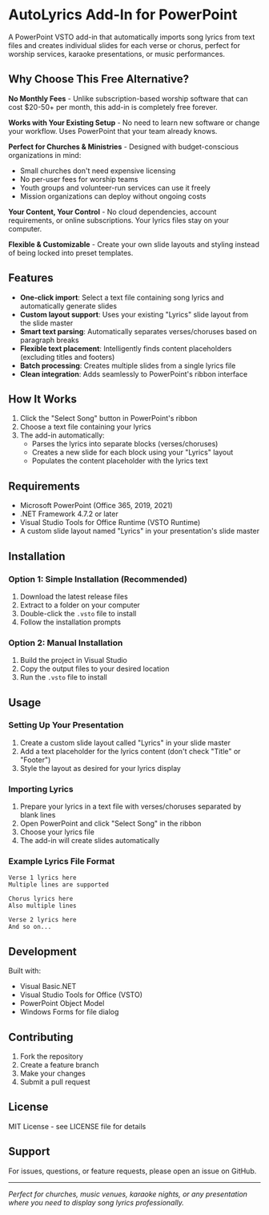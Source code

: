 # AutoLyrics Add-In for PowerPoint

A PowerPoint VSTO add-in that automatically imports song lyrics from text files and creates individual slides for each verse or chorus, perfect for worship services, karaoke presentations, or music performances.

## Why Choose This Free Alternative?

**No Monthly Fees** - Unlike subscription-based worship software that can cost $20-50+ per month, this add-in is completely free forever.

**Works with Your Existing Setup** - No need to learn new software or change your workflow. Uses PowerPoint that your team already knows.

**Perfect for Churches & Ministries** - Designed with budget-conscious organizations in mind:
- Small churches don't need expensive licensing
- No per-user fees for worship teams
- Youth groups and volunteer-run services can use it freely
- Mission organizations can deploy without ongoing costs

**Your Content, Your Control** - No cloud dependencies, account requirements, or online subscriptions. Your lyrics files stay on your computer.

**Flexible & Customizable** - Create your own slide layouts and styling instead of being locked into preset templates.

## Features

- **One-click import**: Select a text file containing song lyrics and automatically generate slides
- **Custom layout support**: Uses your existing "Lyrics" slide layout from the slide master
- **Smart text parsing**: Automatically separates verses/choruses based on paragraph breaks
- **Flexible text placement**: Intelligently finds content placeholders (excluding titles and footers)
- **Batch processing**: Creates multiple slides from a single lyrics file
- **Clean integration**: Adds seamlessly to PowerPoint's ribbon interface

## How It Works

1. Click the "Select Song" button in PowerPoint's ribbon
2. Choose a text file containing your lyrics
3. The add-in automatically:
   - Parses the lyrics into separate blocks (verses/choruses)
   - Creates a new slide for each block using your "Lyrics" layout
   - Populates the content placeholder with the lyrics text

## Requirements

- Microsoft PowerPoint (Office 365, 2019, 2021)
- .NET Framework 4.7.2 or later
- Visual Studio Tools for Office Runtime (VSTO Runtime)
- A custom slide layout named "Lyrics" in your presentation's slide master

## Installation

### Option 1: Simple Installation (Recommended)
1. Download the latest release files
2. Extract to a folder on your computer
3. Double-click the `.vsto` file to install
4. Follow the installation prompts

### Option 2: Manual Installation
1. Build the project in Visual Studio
2. Copy the output files to your desired location
3. Run the `.vsto` file to install

## Usage

### Setting Up Your Presentation
1. Create a custom slide layout called "Lyrics" in your slide master
2. Add a text placeholder for the lyrics content (don't check "Title" or "Footer")
3. Style the layout as desired for your lyrics display

### Importing Lyrics
1. Prepare your lyrics in a text file with verses/choruses separated by blank lines
2. Open PowerPoint and click "Select Song" in the ribbon
3. Choose your lyrics file
4. The add-in will create slides automatically

### Example Lyrics File Format
```
Verse 1 lyrics here
Multiple lines are supported

Chorus lyrics here
Also multiple lines

Verse 2 lyrics here
And so on...
```

## Development

Built with:
- Visual Basic.NET
- Visual Studio Tools for Office (VSTO)
- PowerPoint Object Model
- Windows Forms for file dialog

## Contributing

1. Fork the repository
2. Create a feature branch
3. Make your changes
4. Submit a pull request

## License

MIT License - see LICENSE file for details

## Support

For issues, questions, or feature requests, please open an issue on GitHub.

---

*Perfect for churches, music venues, karaoke nights, or any presentation where you need to display song lyrics professionally.*
